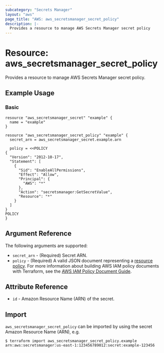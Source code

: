 ```yaml
---
subcategory: "Secrets Manager"
layout: "aws"
page_title: "AWS: aws_secretsmanager_secret_policy"
description: |-
  Provides a resource to manage AWS Secrets Manager secret policy
---
```


# Resource: aws_secretsmanager_secret_policy

Provides a resource to manage AWS Secrets Manager secret policy.

## Example Usage

### Basic

```hcl
resource "aws_secretsmanager_secret" "example" {
  name = "example"
}

resource "aws_secretsmanager_secret_policy" "example" {
  secret_arn = aws_secretsmanager_secret.example.arn
  
  policy = <<POLICY
{
  "Version": "2012-10-17",
  "Statement": [
	{
	  "Sid": "EnableAllPermissions",
	  "Effect": "Allow",
	  "Principal": {
		"AWS": "*"
	  },
	  "Action": "secretsmanager:GetSecretValue",
	  "Resource": "*"
	}
  ]
}
POLICY
}
```

## Argument Reference

The following arguments are supported:

* `secret_arn` - (Required) Secret ARN.
* `policy` - (Required) A valid JSON document representing a [resource policy](https://docs.aws.amazon.com/secretsmanager/latest/userguide/auth-and-access_resource-based-policies.html). For more information about building AWS IAM policy documents with Terraform, see the [AWS IAM Policy Document Guide](https://learn.hashicorp.com/terraform/aws/iam-policy).

## Attribute Reference

* `id` - Amazon Resource Name (ARN) of the secret.

## Import

`aws_secretsmanager_secret_policy` can be imported by using the secret Amazon Resource Name (ARN), e.g.

```
$ terraform import aws_secretsmanager_secret_policy.example arn:aws:secretsmanager:us-east-1:123456789012:secret:example-123456
```
